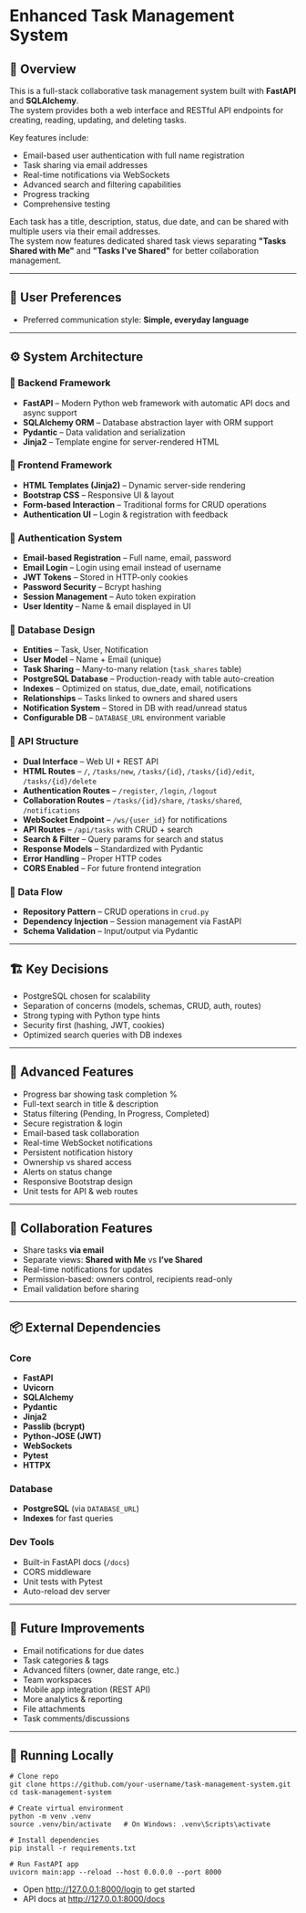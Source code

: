# Enhanced Task Management System

## 📌 Overview
This is a full-stack collaborative task management system built with **FastAPI** and **SQLAlchemy**.  
The system provides both a web interface and RESTful API endpoints for creating, reading, updating, and deleting tasks.  

Key features include:
- Email-based user authentication with full name registration
- Task sharing via email addresses
- Real-time notifications via WebSockets
- Advanced search and filtering capabilities
- Progress tracking
- Comprehensive testing  

Each task has a title, description, status, due date, and can be shared with multiple users via their email addresses.  
The system now features dedicated shared task views separating **"Tasks Shared with Me"** and **"Tasks I've Shared"** for better collaboration management.

---

## 🎯 User Preferences
- Preferred communication style: **Simple, everyday language**

---

## ⚙️ System Architecture

### 🔹 Backend Framework
- **FastAPI** – Modern Python web framework with automatic API docs and async support  
- **SQLAlchemy ORM** – Database abstraction layer with ORM support  
- **Pydantic** – Data validation and serialization  
- **Jinja2** – Template engine for server-rendered HTML  

### 🔹 Frontend Framework
- **HTML Templates (Jinja2)** – Dynamic server-side rendering  
- **Bootstrap CSS** – Responsive UI & layout  
- **Form-based Interaction** – Traditional forms for CRUD operations  
- **Authentication UI** – Login & registration with feedback  

### 🔹 Authentication System
- **Email-based Registration** – Full name, email, password  
- **Email Login** – Login using email instead of username  
- **JWT Tokens** – Stored in HTTP-only cookies  
- **Password Security** – Bcrypt hashing  
- **Session Management** – Auto token expiration  
- **User Identity** – Name & email displayed in UI  

### 🔹 Database Design
- **Entities** – Task, User, Notification  
- **User Model** – Name + Email (unique)  
- **Task Sharing** – Many-to-many relation (`task_shares` table)  
- **PostgreSQL Database** – Production-ready with table auto-creation  
- **Indexes** – Optimized on status, due_date, email, notifications  
- **Relationships** – Tasks linked to owners and shared users  
- **Notification System** – Stored in DB with read/unread status  
- **Configurable DB** – `DATABASE_URL` environment variable  

### 🔹 API Structure
- **Dual Interface** – Web UI + REST API  
- **HTML Routes** – `/`, `/tasks/new`, `/tasks/{id}`, `/tasks/{id}/edit`, `/tasks/{id}/delete`  
- **Authentication Routes** – `/register`, `/login`, `/logout`  
- **Collaboration Routes** – `/tasks/{id}/share`, `/tasks/shared`, `/notifications`  
- **WebSocket Endpoint** – `/ws/{user_id}` for notifications  
- **API Routes** – `/api/tasks` with CRUD + search  
- **Search & Filter** – Query params for search and status  
- **Response Models** – Standardized with Pydantic  
- **Error Handling** – Proper HTTP codes  
- **CORS Enabled** – For future frontend integration  

### 🔹 Data Flow
- **Repository Pattern** – CRUD operations in `crud.py`  
- **Dependency Injection** – Session management via FastAPI  
- **Schema Validation** – Input/output via Pydantic  

---

## 🏗 Key Decisions
- PostgreSQL chosen for scalability  
- Separation of concerns (models, schemas, CRUD, auth, routes)  
- Strong typing with Python type hints  
- Security first (hashing, JWT, cookies)  
- Optimized search queries with DB indexes  

---

## 🌟 Advanced Features
- Progress bar showing task completion %  
- Full-text search in title & description  
- Status filtering (Pending, In Progress, Completed)  
- Secure registration & login  
- Email-based task collaboration  
- Real-time WebSocket notifications  
- Persistent notification history  
- Ownership vs shared access  
- Alerts on status change  
- Responsive Bootstrap design  
- Unit tests for API & web routes  

---

## 🤝 Collaboration Features
- Share tasks **via email**  
- Separate views: **Shared with Me** vs **I’ve Shared**  
- Real-time notifications for updates  
- Permission-based: owners control, recipients read-only  
- Email validation before sharing  

---

## 📦 External Dependencies

### Core
- **FastAPI**  
- **Uvicorn**  
- **SQLAlchemy**  
- **Pydantic**  
- **Jinja2**  
- **Passlib (bcrypt)**  
- **Python-JOSE (JWT)**  
- **WebSockets**  
- **Pytest**  
- **HTTPX**  

### Database
- **PostgreSQL** (via `DATABASE_URL`)  
- **Indexes** for fast queries  

### Dev Tools
- Built-in FastAPI docs (`/docs`)  
- CORS middleware  
- Unit tests with Pytest  
- Auto-reload dev server  

---

## 🔮 Future Improvements
- Email notifications for due dates  
- Task categories & tags  
- Advanced filters (owner, date range, etc.)  
- Team workspaces  
- Mobile app integration (REST API)  
- More analytics & reporting  
- File attachments  
- Task comments/discussions  

---

## 🚀 Running Locally
```
# Clone repo
git clone https://github.com/your-username/task-management-system.git
cd task-management-system

# Create virtual environment
python -m venv .venv
source .venv/bin/activate   # On Windows: .venv\Scripts\activate

# Install dependencies
pip install -r requirements.txt

# Run FastAPI app
uvicorn main:app --reload --host 0.0.0.0 --port 8000
```
- Open http://127.0.0.1:8000/login to get started
- API docs at http://127.0.0.1:8000/docs

